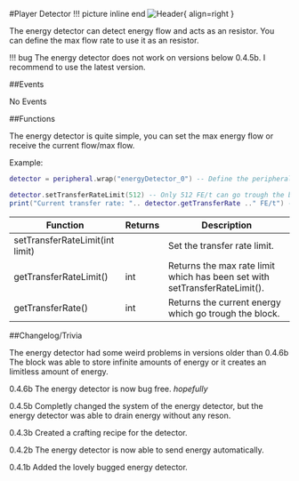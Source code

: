 #Player Detector
!!! picture inline end
    ![Header](https://srendi.de/wp-content/uploads/2021/04/Energy-Detector.png){ align=right }

The energy detector can detect energy flow and acts as an resistor. You can define the max flow rate to use it as an resistor.

!!! bug
    The energy detector does not work on versions below 0.4.5b.
    I recommend to use the latest version.

##Events

No Events

##Functions

The energy detector is quite simple, you can set the max energy flow or receive the current flow/max flow.

Example:

```lua
detector = peripheral.wrap("energyDetector_0") -- Define the peripheral

detector.setTransferRateLimit(512) -- Only 512 FE/t can go trough the block
print("Current transfer rate: ".. detector.getTransferRate .." FE/t") -- prints the current transfer rate
```

| Function | Returns | Description |
|----------|---------|-------------|
| setTransferRateLimit(int limit) | | Set the transfer rate limit. |
| getTransferRateLimit() | int | Returns the max rate limit which has been set with setTransferRateLimit(). |
| getTransferRate() | int | Returns the current energy which go trough the block. |

##Changelog/Trivia

The energy detector had some weird problems in versions older than 0.4.6b
The block was able to store infinite amounts of energy or it creates an limitless amount of energy.

0.4.6b
The energy detector is now bug free. *hopefully*

0.4.5b
Completly changed the system of the energy detector, but the energy detector was able to drain energy without any reson.

0.4.3b
Created a crafting recipe for the detector.

0.4.2b
The energy detector is now able to send energy automatically.

0.4.1b
Added the lovely bugged energy detector.
